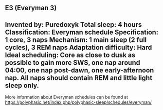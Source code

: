 E3 (Everyman 3)
-----------------------------------------------
**Invented by**: Puredoxyk
**Total sleep**: 4 hours
**Classification**: Everyman schedule
**Specification**: 1 core, 3 naps
**Mechanism**: 1 main sleep (2 full cycles), 3 REM naps
**Adaptation difficulty**: Hard
**Ideal scheduling**: Core as close to dusk as possible to gain more SWS, one nap around 04:00, one nap post-dawn, one early-afternoon nap. All naps should contain REM and little light sleep only.
-----------------------------------------------
More information about Everyman schedules can be found at <https://polyphasic.net/index.php/polyphasic-sleep/schedules/everyman/>
